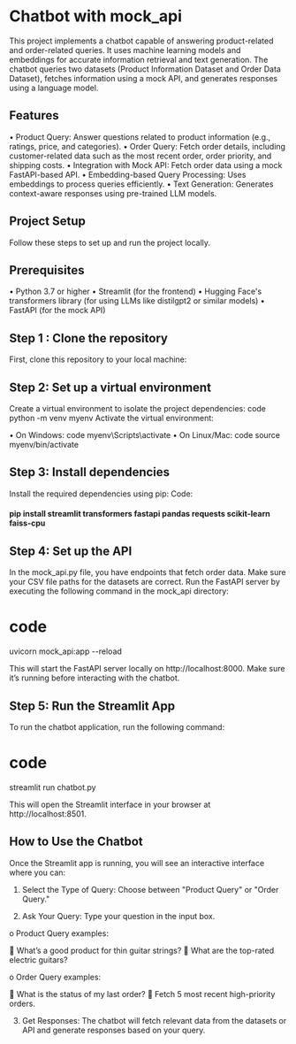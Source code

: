 
# Chatbot with mock_api

This project implements a chatbot capable of answering product-related and order-related queries. It uses machine learning models and embeddings for accurate information retrieval and text generation. The chatbot queries two datasets (Product Information Dataset and Order Data Dataset), fetches information using a mock API, and generates responses using a language model.


## Features

•	Product Query: Answer questions related to product information (e.g., ratings, price, and categories).
•	Order Query: Fetch order details, including customer-related data such as the most recent order, order priority, and shipping costs.
•	Integration with Mock API: Fetch order data using a mock FastAPI-based API.
•	Embedding-based Query Processing: Uses embeddings to process queries efficiently.
•	Text Generation: Generates context-aware responses using pre-trained LLM models.


## Project Setup

Follow these steps to set up and run the project locally.

## Prerequisites

•	Python 3.7 or higher
•	Streamlit (for the frontend)
•	Hugging Face's transformers library (for using LLMs like distilgpt2 or similar models)
•	FastAPI (for the mock API)


## Step 1 : Clone the repository

First, clone this repository to your local machine:


## Step 2: Set up a virtual environment
Create a virtual environment to isolate the project dependencies:
code
python -m venv myenv
Activate the virtual environment:

•	On Windows:
code
myenv\Scripts\activate
•	On Linux/Mac:
code
source myenv/bin/activate


## Step 3: Install dependencies
Install the required dependencies using pip:
Code:

#### pip install streamlit transformers fastapi pandas requests scikit-learn faiss-cpu

## Step 4: Set up the API
In the mock_api.py file, you have endpoints that fetch order data. Make sure your CSV file paths for the datasets are correct.
Run the FastAPI server by executing the following command in the mock_api directory:
# code
uvicorn mock_api:app --reload

This will start the FastAPI server locally on http://localhost:8000. Make sure it’s running before interacting with the chatbot.


## Step 5: Run the Streamlit App
To run the chatbot application, run the following command:
# code
streamlit run chatbot.py

This will open the Streamlit interface in your browser at http://localhost:8501.

## How to Use the Chatbot
Once the Streamlit app is running, you will see an interactive interface where you can:

1.	Select the Type of Query: Choose between "Product Query" or "Order Query."

2.	Ask Your Query: Type your question in the input box.

o	Product Query examples:

	What’s a good product for thin guitar strings?
	What are the top-rated electric guitars?

o	Order Query examples:

	What is the status of my last order?
	Fetch 5 most recent high-priority orders.

3.	Get Responses: The chatbot will fetch relevant data from the datasets or API and generate responses based on your query.




